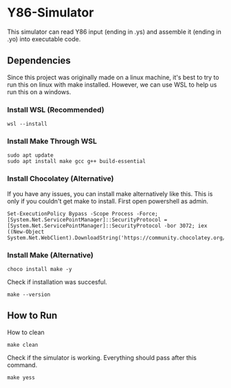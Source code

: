 # Y86-Simulator

<p>This simulator can read Y86 input (ending in .ys) and assemble it (ending in .yo) into executable code.</p>

## Dependencies

<p>Since this project was originally made on a linux machine, it's best to try to run this on linux with make installed. However, we can use WSL to help us run this on a windows.</p>

### Install WSL (Recommended)
```
wsl --install
```

### Install Make Through WSL

```
sudo apt update
sudo apt install make gcc g++ build-essential
```

### Install Chocolatey (Alternative)

<p>If you have any issues, you can install make alternatively like this. This is only if you couldn't get make to install. First open powershell as admin.</p> 

```
Set-ExecutionPolicy Bypass -Scope Process -Force; [System.Net.ServicePointManager]::SecurityProtocol = [System.Net.ServicePointManager]::SecurityProtocol -bor 3072; iex ((New-Object System.Net.WebClient).DownloadString('https://community.chocolatey.org/install.ps1'))
```

### Install Make (Alternative)

```
choco install make -y
```
<p>Check if installation was succesful.

```
make --version
```

## How to Run

<p>How to clean</p>

```
make clean
```

<p>Check if the simulator is working. Everything should pass after this command.</p>

```
make yess
```

